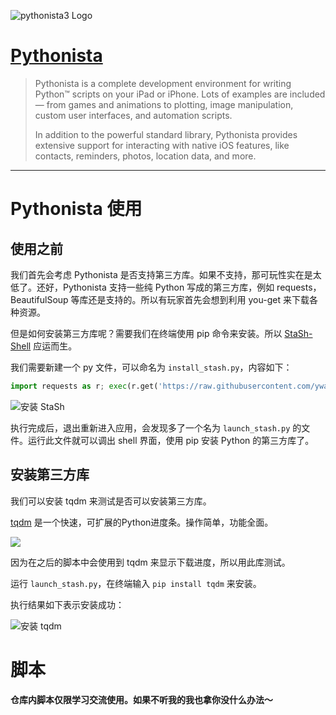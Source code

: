 ![pythonista3 Logo](https://i.loli.net/2019/12/28/miu2vzNfGRqxodM.png)

# [Pythonista](http://omz-software.com/pythonista/index.html)

> Pythonista is a complete development environment for writing Python™ scripts on your iPad or iPhone. Lots of examples are included — from games and animations to plotting, image manipulation, custom user interfaces, and automation scripts.
>
> In addition to the powerful standard library, Pythonista provides extensive support for interacting with native iOS features, like contacts, reminders, photos, location data, and more.

---

# Pythonista 使用

## 使用之前

我们首先会考虑 Pythonista 是否支持第三方库。如果不支持，那可玩性实在是太低了。还好，Pythonista 支持一些纯 Python 写成的第三方库，例如 requests，BeautifulSoup 等库还是支持的。所以有玩家首先会想到利用 you-get 来下载各种资源。

但是如何安装第三方库呢？需要我们在终端使用 pip 命令来安装。所以 [StaSh-Shell](https://github.com/ywangd/stash) 应运而生。

我们需要新建一个 py 文件，可以命名为 `install_stash.py`，内容如下：

```python
import requests as r; exec(r.get('https://raw.githubusercontent.com/ywangd/stash/master/getstash.py').text)
```

![安装 StaSh](https://i.loli.net/2019/12/28/7d5uO3CKgDxQyFb.png)

执行完成后，退出重新进入应用，会发现多了一个名为 `launch_stash.py` 的文件。运行此文件就可以调出 shell 界面，使用 pip 安装 Python 的第三方库了。

## 安装第三方库

我们可以安装 tqdm 来测试是否可以安装第三方库。

[tqdm](https://github.com/tqdm/tqdm) 是一个快速，可扩展的Python进度条。操作简单，功能全面。

![](https://raw.githubusercontent.com/tqdm/tqdm/master/images/tqdm.gif)

因为在之后的脚本中会使用到 tqdm 来显示下载进度，所以用此库测试。

运行 `launch_stash.py`，在终端输入 `pip install tqdm` 来安装。

执行结果如下表示安装成功：

![安装 tqdm](https://i.loli.net/2019/12/28/YLnsbOPdNcFZr9u.png)

# 脚本

**仓库内脚本仅限学习交流使用。如果不听我的我也拿你没什么办法～**
